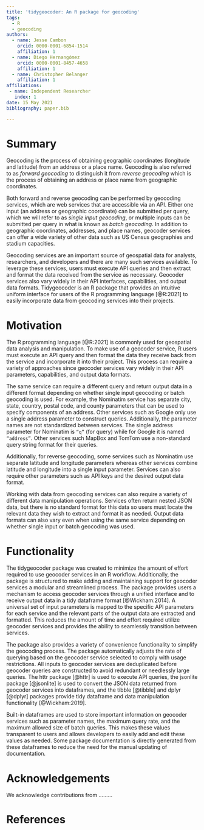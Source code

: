 ```yaml
---
title: 'tidygeocoder: An R package for geocoding'
tags:
  - R
  - geocoding
authors:
  - name: Jesse Cambon
    orcid: 0000-0001-6854-1514
    affiliation: 1
  - name: Diego Hernangómez
    orcid: 0000-0001-8457-4658
    affiliation: 1
  - name: Christopher Belanger
    affiliation: 1
affiliations:
 - name: Independent Researcher
   index: 1
date: 15 May 2021
bibliography: paper.bib

---
```


# Summary

Geocoding is the process of obtaining geographic coordinates (longitude and latitude) from an address or a place name. Geocoding is also referred to as *forward geocoding* to distinguish it from *reverse geocoding* which is the process of obtaining an address or place name from geographic coordinates. 

Both forward and reverse geocoding can be performed by geocoding services, which are web services that are accessible via an API. Either one input (an address or geographic coordinate) can be submitted per query, which we will refer to as *single input geocoding*, or multiple inputs can be submitted per query in what is known as *batch geocoding*. In addition to geographic coordinates, addresses, and place names, geocoder services can offer a wide variety of other data such as US Census geographies and stadium capacities.

Geocoding services are an important source of geospatial data for analysts, researchers, and developers and there are many such services available. To leverage these services, users must execute API queries and then extract and format the data received from the service as necessary. Geocoder services also vary widely in their API interfaces, capabilities, and output data formats. Tidygeocoder is an R package that provides an intuitive uniform interface for users of the R programming language [@R:2021] to easily incorporate data from geocoding services into their projects.

# Motivation

The R programming language [@R:2021] is commonly used for geospatial data analysis and manipulation. To make use of a geocoder service, R users must execute an API query and then format the data they receive back from the service and incorporate it into their project. This process can require a variety of approaches since geocoder services vary widely in their API parameters, capabilities, and output data formats. 

The same service can require a different query and return output data in a different format depending on whether single input geocoding or batch geocoding is used. For example, the Nominatim service has separate city, state, country, postal code, and county parameters that can be used to specify components of an address. Other services such as Google only use a single address parameter to construct queries. Additionally, the parameter names are not standardized between services. The single address parameter for Nominatim is `“q”` (for query) while for Google it is named `“address”`. Other services such MapBox and TomTom use a non-standard query string format for their queries. 

Additionally, for reverse geocoding, some services such as Nominatim use separate latitude and longitude parameters whereas other services combine latitude and longitude into a single input parameter. Services can also require other parameters such as API keys and the desired output data format.

Working with data from geocoding services can also require a variety of different data manipulation operations. Services often return nested JSON data, but there is no standard format for this data so users must locate the relevant data they wish to extract and format it as needed. Output data formats can also vary even when using the same service depending on whether single input or batch geocoding was used.

# Functionality

The tidygeocoder package was created to minimize the amount of effort required to use geocoder services in an R workflow. Additionally, the package is structured to make adding and maintaining support for geocoder services a modular and streamlined process. The package provides users a mechanism to access geocoder services through a unified interface and to receive output data in a tidy dataframe format [@Wickham:2014]. A universal set of input parameters is mapped to the specific API parameters for each service and the relevant parts of the output data are extracted and formatted. This reduces the amount of time and effort required utilize geocoder services and provides the ability to seamlessly transition between services.

The package also provides a variety of convenience functionality to simplify the geocoding process. The package automatically adjusts the rate of querying based on the geocoder service selected to comply with usage restrictions. All inputs to geocoder services are deduplicated before geocoder queries are constructed to avoid redundant or needlessly large queries. The httr package [@httr] is used to execute API queries, the jsonlite package [@jsonlite] is used to convert the JSON data returned from geocoder services into dataframes, and the tibble [@tibble] and dplyr [@dplyr] packages provide tidy dataframe and data manipulation functionality [@Wickham:2019].

Built-in dataframes are used to store important information on geocoder services such as parameter names, the maximum query rate, and the maximum allowed size of batch queries. This makes these values transparent to users and allows developers to easily add and edit these values as needed. Some package documentation is directly generated from these dataframes to reduce the need for the manual updating of documentation.

# Acknowledgements

We acknowledge contributions from .........

# References